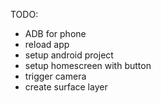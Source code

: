 TODO:
* ADB for phone
* reload app
* setup android project
* setup homescreen with button
* trigger camera
* create surface layer
